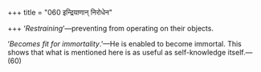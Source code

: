 +++
title = "060 इन्द्रियाणान् निरोधेन"

+++
‘*Restraining*’—preventing from operating on their objects.

‘*Becomes fit for immortality*.’—He is enabled to become immortal. This
shows that what is mentioned here is as useful as self-knowledge
itself.—(60)


